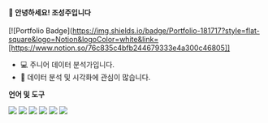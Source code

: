 #### 👋 안녕하세요! 조성주입니다
[![Portfolio Badge](https://img.shields.io/badge/Portfolio-181717?style=flat-square&logo=Notion&logoColor=white&link=[https://www.notion.so/76c835c4bfb244679333e4a300c46805]]

* 💻 주니어 데이터 분석가입니다.
* 🎨 데이터 분석 및 시각화에 관심이 많습니다.


**언어 및 도구**  

<img src="https://img.shields.io/badge/Python-3776AB?style=flat&logo=Python&logoColor=white"> <img src="https://img.shields.io/badge/Oracle-F80000?style=flat&logo=Oracle&logoColor=white"> <img src="https://img.shields.io/badge/Jupyter-F37626?style=flat&logo=Jupyter&logoColor=white"> <img src="https://img.shields.io/badge/Tableau-E97627?style=flat&logo=Tableau&logoColor=white"> <img src="https://img.shields.io/badge/Qgis-589632?style=flat&logo=Qgis&logoColor=white"> <img src="https://img.shields.io/badge/GitHub-181717?style=flat&logo=GitHub&logoColor=white"> 
